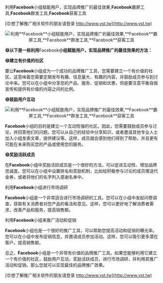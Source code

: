 利用**Facebook**小组赋能用户，实现品牌推广的最佳效果,**Facebook**霸屏工具,**Facebook**群发工具,**Facebook**获客工具

[😍想了解推广相关软件的朋友请登录 http://www.vst.tw](http://www.vst.tw)

 <center><img src="https://vst.tw/MP4/tuiguang/png/7.png" alt="利用**Facebook**小组赋能用户，实现品牌推广的最佳效果,**Facebook**霸屏工具,**Facebook**群发工具,**Facebook**获客工具"></center>

**😄以下是一些利用**Facebook**小组赋能用户，实现品牌推广的最佳效果的方法：**

**😄建立有价值的社区**

要让**Facebook**小组成为一个成功的品牌推广工具，您需要建立一个有价值的社区。这意味着您需要定期发布有趣、信息量大、有趣的内容，并鼓励成员参与到讨论中来。您可以在小组中分享您的产品、服务、促销和优惠，但是要注意平衡自我宣传和提供有价值的内容之间的比例。

**😄鼓励用户互动**

 <center><img src="https://vst.tw/MP4/tuiguang/png/0.png" alt="利用**Facebook**小组赋能用户，实现品牌推广的最佳效果,**Facebook**霸屏工具,**Facebook**群发工具,**Facebook**获客工具"></center>

**Facebook**小组的目的是建立一个互动性强的社区。因此，您需要鼓励成员参与讨论，并回答他们的问题。您可以从自己的经验中分享知识，或者邀请其他专业人士加入小组发表文章，提供建议等。这样，成员就会感到他们得到了帮助，并且更有可能在未来购买您的产品或使用您的服务。

**😄奖励活跃成员**

在**Facebook**小组中奖励活跃成员是一个很好的方法，可以促进互动性、增加品牌忠诚度。您可以在小组中设置排名和奖励机制，比如给积极参与讨论的成员赠送代金券，或者将他们的名字列入感谢名单中。

利用**Facebook**小组进行市场调研

**Facebook**小组是一个非常适合进行市场调研的工具。您可以在小组中发起问卷调查，获取有关消费者对您产品的看法和意见。这样，您可以更好地了解消费者需求，改善产品和服务，提高销售额。

利用**Facebook**小组来推广活动和促销

**Facebook**小组也是一个很好的推广工具，可以帮助您提高活动和促销的曝光率。您可以在小组中发布促销信息，并邀请成员参加活动。这样，您可以吸引更多潜在客户，提高销售额。

总之，**Facebook**小组是一个非常有价值的品牌推广工具。如果您能够利用它建立一个有价值的社区，鼓励用户互动，奖励活跃成员，进行市场调研，并利用其推广活动和促销，那么您就可以实现最佳的品牌推广效果。

[😍想了解推广相关软件的朋友请登录 http://www.vst.tw](http://www.vst.tw)



